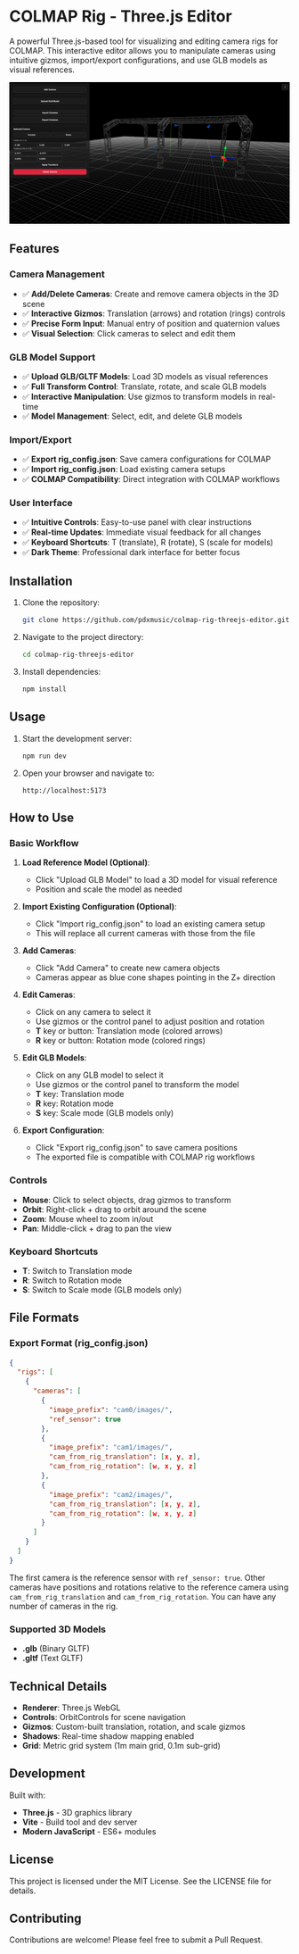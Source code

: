 # COLMAP Rig - Three.js Editor

A powerful Three.js-based tool for visualizing and editing camera rigs for COLMAP. This interactive editor allows you to manipulate cameras using intuitive gizmos, import/export configurations, and use GLB models as visual references.

![Screenshot](screenshot.png)

## Features

### Camera Management
- ✅ **Add/Delete Cameras**: Create and remove camera objects in the 3D scene
- ✅ **Interactive Gizmos**: Translation (arrows) and rotation (rings) controls
- ✅ **Precise Form Input**: Manual entry of position and quaternion values
- ✅ **Visual Selection**: Click cameras to select and edit them

### GLB Model Support
- ✅ **Upload GLB/GLTF Models**: Load 3D models as visual references
- ✅ **Full Transform Control**: Translate, rotate, and scale GLB models
- ✅ **Interactive Manipulation**: Use gizmos to transform models in real-time
- ✅ **Model Management**: Select, edit, and delete GLB models

### Import/Export
- ✅ **Export rig_config.json**: Save camera configurations for COLMAP
- ✅ **Import rig_config.json**: Load existing camera setups
- ✅ **COLMAP Compatibility**: Direct integration with COLMAP workflows

### User Interface
- ✅ **Intuitive Controls**: Easy-to-use panel with clear instructions
- ✅ **Real-time Updates**: Immediate visual feedback for all changes
- ✅ **Keyboard Shortcuts**: T (translate), R (rotate), S (scale for models)
- ✅ **Dark Theme**: Professional dark interface for better focus

## Installation

1. Clone the repository:
   ```bash
   git clone https://github.com/pdxmusic/colmap-rig-threejs-editor.git
   ```

2. Navigate to the project directory:
   ```bash
   cd colmap-rig-threejs-editor
   ```

3. Install dependencies:
   ```bash
   npm install
   ```

## Usage

1. Start the development server:
   ```bash
   npm run dev
   ```

2. Open your browser and navigate to:
   ```
   http://localhost:5173
   ```

## How to Use

### Basic Workflow

1. **Load Reference Model (Optional)**:
   - Click "Upload GLB Model" to load a 3D model for visual reference
   - Position and scale the model as needed

2. **Import Existing Configuration (Optional)**:
   - Click "Import rig_config.json" to load an existing camera setup
   - This will replace all current cameras with those from the file

3. **Add Cameras**:
   - Click "Add Camera" to create new camera objects
   - Cameras appear as blue cone shapes pointing in the Z+ direction

4. **Edit Cameras**:
   - Click on any camera to select it
   - Use gizmos or the control panel to adjust position and rotation
   - **T** key or button: Translation mode (colored arrows)
   - **R** key or button: Rotation mode (colored rings)

5. **Edit GLB Models**:
   - Click on any GLB model to select it
   - Use gizmos or the control panel to transform the model
   - **T** key: Translation mode
   - **R** key: Rotation mode  
   - **S** key: Scale mode (GLB models only)

6. **Export Configuration**:
   - Click "Export rig_config.json" to save camera positions
   - The exported file is compatible with COLMAP rig workflows

### Controls

- **Mouse**: Click to select objects, drag gizmos to transform
- **Orbit**: Right-click + drag to orbit around the scene
- **Zoom**: Mouse wheel to zoom in/out
- **Pan**: Middle-click + drag to pan the view

### Keyboard Shortcuts

- **T**: Switch to Translation mode
- **R**: Switch to Rotation mode
- **S**: Switch to Scale mode (GLB models only)

## File Formats

### Export Format (rig_config.json)
```json
{
  "rigs": [
    {
      "cameras": [
        {
          "image_prefix": "cam0/images/",
          "ref_sensor": true
        },
        {
          "image_prefix": "cam1/images/",
          "cam_from_rig_translation": [x, y, z],
          "cam_from_rig_rotation": [w, x, y, z]
        },
        {
          "image_prefix": "cam2/images/",
          "cam_from_rig_translation": [x, y, z],
          "cam_from_rig_rotation": [w, x, y, z]
        }
      ]
    }
  ]
}
```

The first camera is the reference sensor with `ref_sensor: true`. Other cameras have positions and rotations relative to the reference camera using `cam_from_rig_translation` and `cam_from_rig_rotation`. You can have any number of cameras in the rig.

### Supported 3D Models
- **.glb** (Binary GLTF)
- **.gltf** (Text GLTF)

## Technical Details

- **Renderer**: Three.js WebGL
- **Controls**: OrbitControls for scene navigation
- **Gizmos**: Custom-built translation, rotation, and scale gizmos
- **Shadows**: Real-time shadow mapping enabled
- **Grid**: Metric grid system (1m main grid, 0.1m sub-grid)

## Development

Built with:
- **Three.js** - 3D graphics library
- **Vite** - Build tool and dev server
- **Modern JavaScript** - ES6+ modules

## License

This project is licensed under the MIT License. See the LICENSE file for details.

## Contributing

Contributions are welcome! Please feel free to submit a Pull Request.
